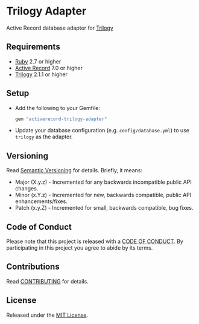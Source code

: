 # Trilogy Adapter

Active Record database adapter for [Trilogy](https://github.com/github/trilogy)

## Requirements

- [Ruby](https://www.ruby-lang.org) 2.7 or higher
- [Active Record](https://github.com/rails/rails) 7.0 or higher
- [Trilogy](https://github.com/github/trilogy) 2.1.1 or higher

## Setup

* Add the following to your Gemfile:

  ```rb
  gem "activerecord-trilogy-adapter"
  ```

* Update your database configuration (e.g. `config/database.yml`) to use
  `trilogy` as the adapter.

## Versioning

Read [Semantic Versioning](https://semver.org) for details. Briefly, it means:

- Major (X.y.z) - Incremented for any backwards incompatible public API changes.
- Minor (x.Y.z) - Incremented for new, backwards compatible, public API enhancements/fixes.
- Patch (x.y.Z) - Incremented for small, backwards compatible, bug fixes.

## Code of Conduct

Please note that this project is released with a [CODE OF CONDUCT](CODE_OF_CONDUCT.md). By
participating in this project you agree to abide by its terms.

## Contributions

Read [CONTRIBUTING](CONTRIBUTING.md) for details.

## License

Released under the [MIT License](LICENSE.md).
